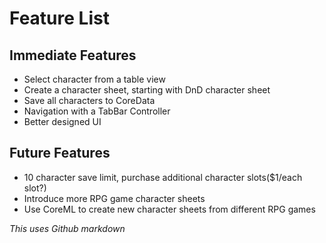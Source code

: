 # Feature List


## Immediate Features
* Select character from a table view
* Create a character sheet, starting with DnD character sheet
* Save all characters to CoreData
* Navigation with a TabBar Controller
* Better designed UI


## Future Features
* 10 character save limit, purchase additional character slots($1/each slot?)
* Introduce more RPG game character sheets
* Use CoreML to create new character sheets from different RPG games








_This uses Github markdown_
